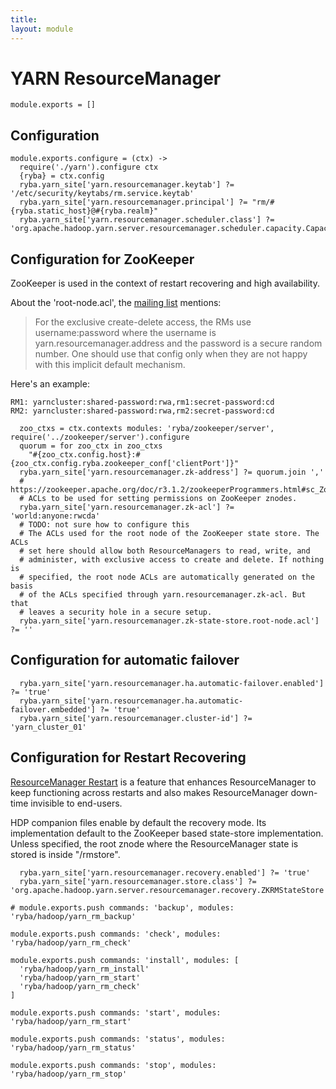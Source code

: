 ```yaml
---
title: 
layout: module
---
```


# YARN ResourceManager

    module.exports = []

## Configuration

    module.exports.configure = (ctx) ->
      require('./yarn').configure ctx
      {ryba} = ctx.config
      ryba.yarn_site['yarn.resourcemanager.keytab'] ?= '/etc/security/keytabs/rm.service.keytab'
      ryba.yarn_site['yarn.resourcemanager.principal'] ?= "rm/#{ryba.static_host}@#{ryba.realm}"
      ryba.yarn_site['yarn.resourcemanager.scheduler.class'] ?= 'org.apache.hadoop.yarn.server.resourcemanager.scheduler.capacity.CapacityScheduler'

## Configuration for ZooKeeper

ZooKeeper is used in the context of restart recovering and high availability.

About the 'root-node.acl', the [mailing list][ml_root_acl] mentions:

> For the exclusive create-delete access, the RMs use username:password where
the username is yarn.resourcemanager.address and the password is a secure random
number. One should use that config only when they are not happy with this
implicit default mechanism.

Here's an example:

```
RM1: yarncluster:shared-password:rwa,rm1:secret-password:cd
RM2: yarncluster:shared-password:rwa,rm2:secret-password:cd
```

      zoo_ctxs = ctx.contexts modules: 'ryba/zookeeper/server', require('../zookeeper/server').configure
      quorum = for zoo_ctx in zoo_ctxs
        "#{zoo_ctx.config.host}:#{zoo_ctx.config.ryba.zookeeper_conf['clientPort']}"
      ryba.yarn_site['yarn.resourcemanager.zk-address'] ?= quorum.join ','
      # https://zookeeper.apache.org/doc/r3.1.2/zookeeperProgrammers.html#sc_ZooKeeperAccessControl
      # ACLs to be used for setting permissions on ZooKeeper znodes.
      ryba.yarn_site['yarn.resourcemanager.zk-acl'] ?= 'world:anyone:rwcda'
      # TODO: not sure how to configure this
      # The ACLs used for the root node of the ZooKeeper state store. The ACLs
      # set here should allow both ResourceManagers to read, write, and
      # administer, with exclusive access to create and delete. If nothing is
      # specified, the root node ACLs are automatically generated on the basis
      # of the ACLs specified through yarn.resourcemanager.zk-acl. But that
      # leaves a security hole in a secure setup.
      ryba.yarn_site['yarn.resourcemanager.zk-state-store.root-node.acl'] ?= ''

## Configuration for automatic failover

      ryba.yarn_site['yarn.resourcemanager.ha.automatic-failover.enabled'] ?= 'true'
      ryba.yarn_site['yarn.resourcemanager.ha.automatic-failover.embedded'] ?= 'true'
      ryba.yarn_site['yarn.resourcemanager.cluster-id'] ?= 'yarn_cluster_01'

## Configuration for Restart Recovering

[ResourceManager Restart][restart] is a feature that enhances ResourceManager to
keep functioning across restarts and also makes ResourceManager down-time
invisible to end-users.

HDP companion files enable by default the recovery mode. Its implementation
default to the ZooKeeper based state-store implementation. Unless specified,
the root znode where the ResourceManager state is stored is inside "/rmstore".

      ryba.yarn_site['yarn.resourcemanager.recovery.enabled'] ?= 'true'
      ryba.yarn_site['yarn.resourcemanager.store.class'] ?= 'org.apache.hadoop.yarn.server.resourcemanager.recovery.ZKRMStateStore'

    # module.exports.push commands: 'backup', modules: 'ryba/hadoop/yarn_rm_backup'

    module.exports.push commands: 'check', modules: 'ryba/hadoop/yarn_rm_check'

    module.exports.push commands: 'install', modules: [
      'ryba/hadoop/yarn_rm_install'
      'ryba/hadoop/yarn_rm_start'
      'ryba/hadoop/yarn_rm_check'
    ]

    module.exports.push commands: 'start', modules: 'ryba/hadoop/yarn_rm_start'

    module.exports.push commands: 'status', modules: 'ryba/hadoop/yarn_rm_status'

    module.exports.push commands: 'stop', modules: 'ryba/hadoop/yarn_rm_stop'


[restart]: http://hadoop.apache.org/docs/current/hadoop-yarn/hadoop-yarn-site/ResourceManagerRestart.html
[ml_root_acl]: http://lucene.472066.n3.nabble.com/Yarn-HA-Zookeeper-ACLs-td4138735.html



